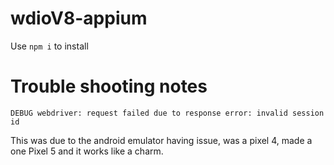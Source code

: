 # wdioV8-appium

Use `npm i` to install


# Trouble shooting notes

`DEBUG webdriver: request failed due to response error: invalid session id`

This was due to the android emulator having issue, was a pixel 4, made a one Pixel 5 and it works like a charm.